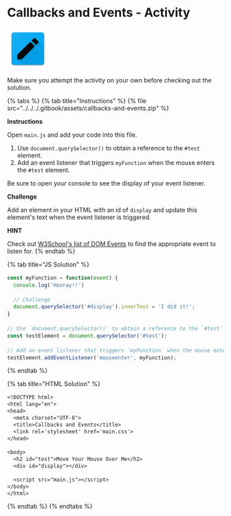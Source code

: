 # Callbacks and Events - Activity

![Callbacks and Events](../../../.gitbook/assets/activity.png)

Make sure you attempt the activity on your own before checking out the solution.

{% tabs %}
{% tab title="Instructions" %}
{% file src="../../../.gitbook/assets/callbacks-and-events.zip" %}

**Instructions**

Open `main.js` and add your code into this file.

1. Use `document.querySelector()` to obtain a reference to the `#test` element.
2. Add an event listener that triggers `myFunction` when the mouse enters the `#test` element.

Be sure to open your console to see the display of your event listener.

**Challenge**

Add an element in your HTML with an id of `display` and update this element's text when the event listener is triggered.

**HINT**

Check out [W3School's list of DOM Events](https://www.w3schools.com/jsref/dom_obj_event.asp) to find the appropriate event to listen for.
{% endtab %}

{% tab title="JS Solution" %}
```javascript
const myFunction = function(event) {
  console.log('Hooray!!')

  // Challenge
  document.querySelector('#display').innerText = 'I did it!';
}

// Use `document.querySelector()` to obtain a reference to the `#test` element.
const testElement = document.querySelector('#test');

// Add an event listener that triggers `myFunction` when the mouse enters the `#test` element.
testElement.addEventListener('mouseenter', myFunction);
```
{% endtab %}

{% tab title="HTML Solution" %}
```markup
<!DOCTYPE html>
<html lang="en">
<head>
  <meta charset="UTF-8">
  <title>Callbacks and Events</title>
  <link rel='stylesheet' href='main.css'>
</head>

<body>
  <h2 id="test">Move Your Mouse Over Me</h2>
  <div id="display"></div>

  <script src="main.js"></script>
</body>
</html>
```
{% endtab %}
{% endtabs %}

